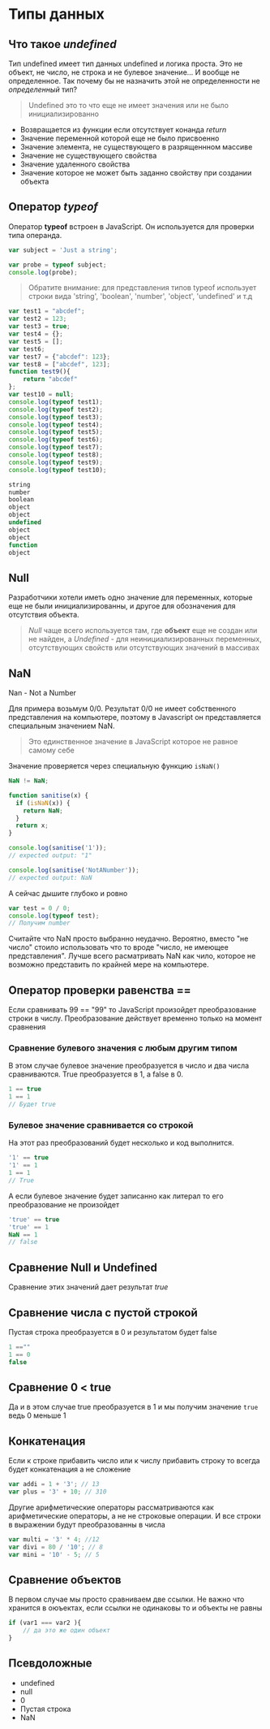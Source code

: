 # Типы данных

## Что такое *undefined*

Тип undefined имеет тип данных undefined и логика проста. Это не объект, не число, не строка и не булевое значение... И вообще не определенное. Так почему бы не назначить этой не определенности не *определенный* тип?

> Undefined это то что еще не имеет значения или не было инициализированно

* Возвращается из функции если отсутствует конанда *return*
* Значение переменной которой еще не было присвоенно
* Значение элемента, не существующего в разрященнном массиве
* Значение не существующего свойства
* Значение удаленного свойства
* Значение которое не может быть заданно свойству при создании объекта

## Оператор *typeof* 

Оператор **typeof** встроен в JavaScript. Он используется для проверки типа операнда.

```javascript
var subject = 'Just a string';

var probe = typeof subject;
console.log(probe);
```

> Обратите внимание: для представления типов typeof использует строки вида 'string', 'boolean', 'number', 'object', 'undefined' и т.д



```javascript
var test1 = "abcdef";
var test2 = 123;
var test3 = true;
var test4 = {};
var test5 = [];
var test6;
var test7 = {"abcdef": 123};
var test8 = ["abcdef", 123];
function test9(){
    return "abcdef"
};
var test10 = null;
console.log(typeof test1);
console.log(typeof test2);
console.log(typeof test3);
console.log(typeof test4);
console.log(typeof test5);
console.log(typeof test6);
console.log(typeof test7);
console.log(typeof test8);
console.log(typeof test9);
console.log(typeof test10);

string
number
boolean
object
object
undefined
object
object
function
object
```

## Null

Разработчики хотели иметь одно значение для переменных, которые еще не были инициализированны, и другое для обозначения для отсутствия объекта.   

> *Null* чаще всего используется там, где **объект** еще не создан или не найден, а *Undefined* - для неинициализированных переменных, отсутствующих свойств или отсутствующих значений в массивах

## NaN

Nan - Not a Number

Для примера возьмум 0/0. Результат 0/0 не имеет собственного представления на компьютере, поэтому в Javascript он представляется специальным значением NaN.

> Это единственное значение в JavaScript которое не равное самому себе

Значение проверяется через специальную функцию `isNaN()`

``` javascript
NaN != NaN;

function sanitise(x) {
  if (isNaN(x)) {
    return NaN;
  }
  return x;
}

console.log(sanitise('1'));
// expected output: "1"

console.log(sanitise('NotANumber'));
// expected output: NaN
```

А сейчас дышите глубоко и ровно

``` javascript
var test = 0 / 0;
console.log(typeof test);
// Получим number
```

Считайте что NaN просто выбранно неудачно. Вероятно, вместо "не число" стоило использовать что то вроде "число, не имеющее представления". Лучше всего расматривать NaN как чило, которое не возможно представить по крайней мере на компьютере. 

## Оператор проверки равенства ==

Если сравнивать 99 == "99" то JavaScript произойдет преобразование строки в числу. Преобразование действует временно только на момент сравнения

### Сравнение булевого значения с любым другим типом

В этом случае булевое значение преобразуется в число и два числа сравниваются. True преобразуется в 1, а false в 0. 

``` javascript
1 == true
1 == 1
// Будет true
```

### Булевое значение сравнивается со строкой

На этот раз преобразований будет несколько и код выполнится. 

``` javascript
'1' == true
'1' == 1
1 == 1
// True
```

А если булевое значение будет записанно как литерал то его преобразование не произойдет

``` javascript
'true' == true
'true' == 1
NaN == 1
// false
```

## Сравнение Null и Undefined

Сравнение этих значений дает результат *true*

## Сравнение числа с пустой строкой

Пустая строка преобразуется в 0 и результатом будет false

``` javascript
1 ==""
1 == 0
false
```

## Сравнение 0 < true

Да и в этом случае true преобразуется в 1 и мы получим значение `true` ведь 0 меньше 1

## Конкатенация

Если к строке прибавить число или к числу прибавить строку то всегда будет конкатенация а не сложение 

``` javascript
var addi = 1 + '3'; // 13
var plus = '3' + 10; // 310
```

Другие арифметические операторы рассматриваются как арифметические операторы, а не не строковые операции. И все строки в выражении будут преобразованны в числа

``` javascript
var multi = '3' * 4; //12
var divi = 80 / '10'; // 8
var mini = '10' - 5; // 5
```

## Сравнение объектов

В первом случае мы просто сравниваем две ссылки. Не важно что хранится в оюъектах, если ссылки не одинаковы то и объекты не равны

``` javascript
if (var1 === var2 ){
    // да это же один объект
}
```

## Псевдоложные 

* undefined
* null
* 0
* Пустая строка
* NaN

